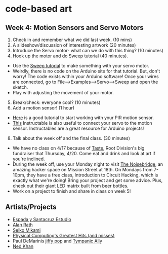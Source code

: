 # code-based art

## Week 4: Motion Sensors and Servo Motors

1. Check in and remember what we did last week. (10 mins)
2. A slideshow/discussion of interesting artwork (20 minutes)
3. Introduce the Servo motor- what can we do with this thing? (10 minutes)
4. Hook up the motor and do Sweep tutorial (40 minutes).
  * Use the [Sweep tutorial](https://www.arduino.cc/en/Tutorial/Sweep) to make something with your servo motor.
  * Weirdly, there is no code on the Arduino site for that tutorial. But, don't worry! The code exists within your Arduino software! Once your wires are connected, go to File-->Examples-->Servo-->Sweep and open the sketch. 
  * Play with adjusting the movement of your motor.  
5. Break/check: everyone cool? (10 minutes)
7. Add a motion sensor! (1 hour)
 * [Here](https://learn.adafruit.com/pir-passive-infrared-proximity-motion-sensor/using-a-pir) is a good tutorial to start working with your PIR motion sensor. 
 * [This](http://www.instructables.com/id/Motion-Activated-Servo/) Instructable is also useful to connect your servo to the motion sensor. Instructables are a great resource for Arduino projects! 
8. Talk about the week off and the final class. (30 minutes)
* We have no class on 4/17 because of [Taste](https://www.rootdivision.org/civicrm/event/register?reset=1&id=916), Root Division's big fundraiser that Thursday, 4/20. Come eat and drink and look at art if you're inclined. 
* During the week off, use your Monday night to visit [The Noisebridge](https://www.noisebridge.net/), an amazing hacker space on Mission Street at 18th. On Mondays from 7-10pm, they have a free class, Introduction to Circuit Hacking, which is exactly what we're doing! Bring your project and get some advice. Plus, check out their giant LED matrix built from beer bottles.
* Work on a project to finish and share in class on week 5!


## Artists/Projects
* [Espada y Santacruz Estudio](http://www.espadaysantacruz.com/projects/light-kinetics)
* [Alan Rath](http://alanrath.org/)
* [Seiko Mikami](http://special.ycam.jp/doc/work/index_en.html)
* [Physical Computing's Greatest Hits (and misses)](http://www.tigoe.net/blog/category/physicalcomputing/176/)
* Paul DeMarinis [jiffy pop](https://www.youtube.com/watch?v=rNPWAGmPpJA) and [Tympanic Ally](https://www.youtube.com/watch?v=rhG8lSKpyX0)
* [Ned Khan](http://www.thecjm.org/on-view/currently/negev-wheel-ned-kahn/about)



